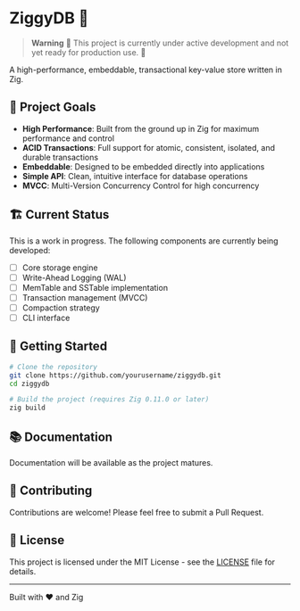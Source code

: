 # ZiggyDB 🚀

> **Warning**
> 🚧 This project is currently under active development and not yet ready for production use. 🚧

A high-performance, embeddable, transactional key-value store written in Zig.

## 🎯 Project Goals

- **High Performance**: Built from the ground up in Zig for maximum performance and control
- **ACID Transactions**: Full support for atomic, consistent, isolated, and durable transactions
- **Embeddable**: Designed to be embedded directly into applications
- **Simple API**: Clean, intuitive interface for database operations
- **MVCC**: Multi-Version Concurrency Control for high concurrency

## 🏗️ Current Status

This is a work in progress. The following components are currently being developed:

- [ ] Core storage engine
- [ ] Write-Ahead Logging (WAL)
- [ ] MemTable and SSTable implementation
- [ ] Transaction management (MVCC)
- [ ] Compaction strategy
- [ ] CLI interface

## 🚀 Getting Started

```bash
# Clone the repository
git clone https://github.com/yourusername/ziggydb.git
cd ziggydb

# Build the project (requires Zig 0.11.0 or later)
zig build
```

## 📚 Documentation

Documentation will be available as the project matures.

## 🤝 Contributing

Contributions are welcome! Please feel free to submit a Pull Request.

## 📜 License

This project is licensed under the MIT License - see the [LICENSE](LICENSE) file for details.

---

Built with ❤️ and Zig
